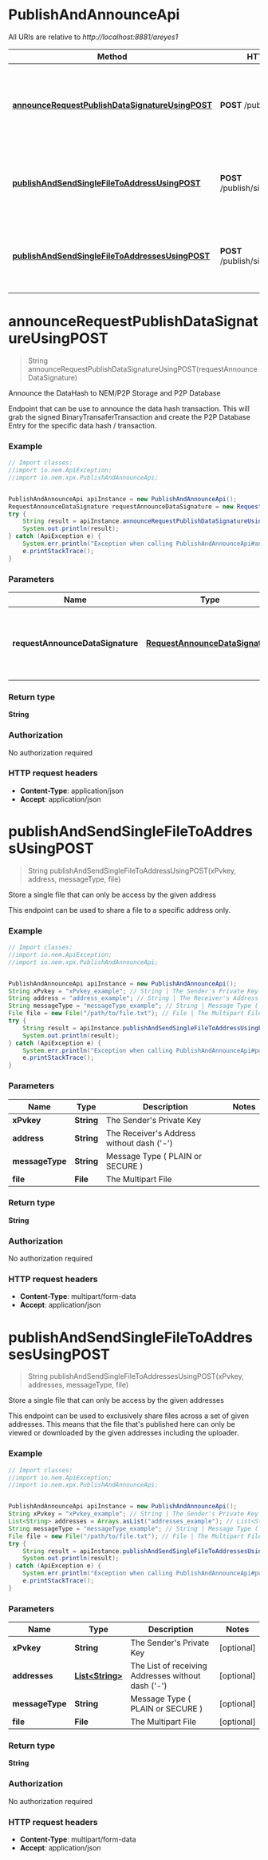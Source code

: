# PublishAndAnnounceApi

All URIs are relative to *http://localhost:8881/areyes1*

Method | HTTP request | Description
------------- | ------------- | -------------
[**announceRequestPublishDataSignatureUsingPOST**](PublishAndAnnounceApi.md#announceRequestPublishDataSignatureUsingPOST) | **POST** /publish/announce | Announce the DataHash to NEM/P2P Storage and P2P Database
[**publishAndSendSingleFileToAddressUsingPOST**](PublishAndAnnounceApi.md#publishAndSendSingleFileToAddressUsingPOST) | **POST** /publish/single/to/{address} | Store a single file that can only be access by the given address
[**publishAndSendSingleFileToAddressesUsingPOST**](PublishAndAnnounceApi.md#publishAndSendSingleFileToAddressesUsingPOST) | **POST** /publish/single/to/addresses | Store a single file that can only be access by the given addresses


<a name="announceRequestPublishDataSignatureUsingPOST"></a>
# **announceRequestPublishDataSignatureUsingPOST**
> String announceRequestPublishDataSignatureUsingPOST(requestAnnounceDataSignature)

Announce the DataHash to NEM/P2P Storage and P2P Database

Endpoint that can be use to announce the data hash transaction. This will grab the signed BinaryTransaferTransaction and create the P2P Database Entry for the specific data hash / transaction.

### Example
```java
// Import classes:
//import io.nem.ApiException;
//import io.nem.xpx.PublishAndAnnounceApi;


PublishAndAnnounceApi apiInstance = new PublishAndAnnounceApi();
RequestAnnounceDataSignature requestAnnounceDataSignature = new RequestAnnounceDataSignature(); // RequestAnnounceDataSignature | The Request Announce Data Signature Json Format
try {
    String result = apiInstance.announceRequestPublishDataSignatureUsingPOST(requestAnnounceDataSignature);
    System.out.println(result);
} catch (ApiException e) {
    System.err.println("Exception when calling PublishAndAnnounceApi#announceRequestPublishDataSignatureUsingPOST");
    e.printStackTrace();
}
```

### Parameters

Name | Type | Description  | Notes
------------- | ------------- | ------------- | -------------
 **requestAnnounceDataSignature** | [**RequestAnnounceDataSignature**](RequestAnnounceDataSignature.md)| The Request Announce Data Signature Json Format | [optional]

### Return type

**String**

### Authorization

No authorization required

### HTTP request headers

 - **Content-Type**: application/json
 - **Accept**: application/json

<a name="publishAndSendSingleFileToAddressUsingPOST"></a>
# **publishAndSendSingleFileToAddressUsingPOST**
> String publishAndSendSingleFileToAddressUsingPOST(xPvkey, address, messageType, file)

Store a single file that can only be access by the given address

This endpoint can be used to share a file to a specific address only.

### Example
```java
// Import classes:
//import io.nem.ApiException;
//import io.nem.xpx.PublishAndAnnounceApi;


PublishAndAnnounceApi apiInstance = new PublishAndAnnounceApi();
String xPvkey = "xPvkey_example"; // String | The Sender's Private Key
String address = "address_example"; // String | The Receiver's Address without dash ('-')
String messageType = "messageType_example"; // String | Message Type ( PLAIN or SECURE )
File file = new File("/path/to/file.txt"); // File | The Multipart File
try {
    String result = apiInstance.publishAndSendSingleFileToAddressUsingPOST(xPvkey, address, messageType, file);
    System.out.println(result);
} catch (ApiException e) {
    System.err.println("Exception when calling PublishAndAnnounceApi#publishAndSendSingleFileToAddressUsingPOST");
    e.printStackTrace();
}
```

### Parameters

Name | Type | Description  | Notes
------------- | ------------- | ------------- | -------------
 **xPvkey** | **String**| The Sender&#39;s Private Key |
 **address** | **String**| The Receiver&#39;s Address without dash (&#39;-&#39;) |
 **messageType** | **String**| Message Type ( PLAIN or SECURE ) |
 **file** | **File**| The Multipart File |

### Return type

**String**

### Authorization

No authorization required

### HTTP request headers

 - **Content-Type**: multipart/form-data
 - **Accept**: application/json

<a name="publishAndSendSingleFileToAddressesUsingPOST"></a>
# **publishAndSendSingleFileToAddressesUsingPOST**
> String publishAndSendSingleFileToAddressesUsingPOST(xPvkey, addresses, messageType, file)

Store a single file that can only be access by the given addresses

This endpoint can be used to exclusively share files across a set of given addresses. This means that the file that&#39;s published here can only be viewed or downloaded by the given addresses including the uploader.

### Example
```java
// Import classes:
//import io.nem.ApiException;
//import io.nem.xpx.PublishAndAnnounceApi;


PublishAndAnnounceApi apiInstance = new PublishAndAnnounceApi();
String xPvkey = "xPvkey_example"; // String | The Sender's Private Key
List<String> addresses = Arrays.asList("addresses_example"); // List<String> | The List of receiving Addresses without dash ('-')
String messageType = "messageType_example"; // String | Message Type ( PLAIN or SECURE )
File file = new File("/path/to/file.txt"); // File | The Multipart File
try {
    String result = apiInstance.publishAndSendSingleFileToAddressesUsingPOST(xPvkey, addresses, messageType, file);
    System.out.println(result);
} catch (ApiException e) {
    System.err.println("Exception when calling PublishAndAnnounceApi#publishAndSendSingleFileToAddressesUsingPOST");
    e.printStackTrace();
}
```

### Parameters

Name | Type | Description  | Notes
------------- | ------------- | ------------- | -------------
 **xPvkey** | **String**| The Sender&#39;s Private Key | [optional]
 **addresses** | [**List&lt;String&gt;**](String.md)| The List of receiving Addresses without dash (&#39;-&#39;) | [optional]
 **messageType** | **String**| Message Type ( PLAIN or SECURE ) | [optional]
 **file** | **File**| The Multipart File | [optional]

### Return type

**String**

### Authorization

No authorization required

### HTTP request headers

 - **Content-Type**: multipart/form-data
 - **Accept**: application/json

